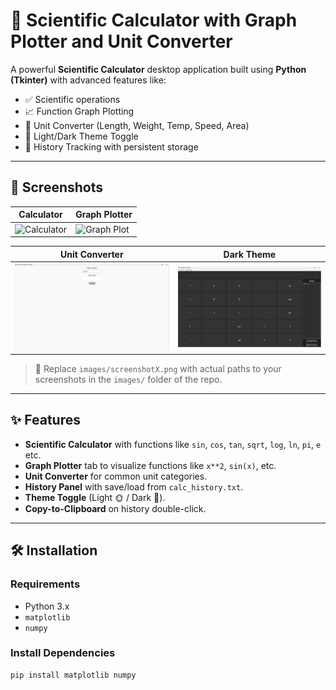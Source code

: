# 🧮 Scientific Calculator with Graph Plotter and Unit Converter

A powerful **Scientific Calculator** desktop application built using **Python (Tkinter)** with advanced features like:

- ✅ Scientific operations
- 📈 Function Graph Plotting
- 🔁 Unit Converter (Length, Weight, Temp, Speed, Area)
- 🌙 Light/Dark Theme Toggle
- 📜 History Tracking with persistent storage

---

## 📸 Screenshots

| Calculator | Graph Plotter |
|------------|---------------|
| ![Calculator](images/screenshot1.pn) | ![Graph Plot](images/screenshot2.png) |

| Unit Converter | Dark Theme |
|----------------|------------|
| ![Converter](https://github.com/srinadh75/Calculator--Unit-Converter/blob/5b60968c5542156ea46df75788ffadf239aaf9f6/Screenshot%202025-08-05%20101324.png) | ![Dark Theme](https://github.com/srinadh75/Calculator--Unit-Converter/blob/5b60968c5542156ea46df75788ffadf239aaf9f6/Screenshot%202025-08-05%20101112.png) |

> 📁 Replace `images/screenshotX.png` with actual paths to your screenshots in the `images/` folder of the repo.

---

## ✨ Features

- **Scientific Calculator** with functions like `sin`, `cos`, `tan`, `sqrt`, `log`, `ln`, `pi`, `e` etc.
- **Graph Plotter** tab to visualize functions like `x**2`, `sin(x)`, etc.
- **Unit Converter** for common unit categories.
- **History Panel** with save/load from `calc_history.txt`.
- **Theme Toggle** (Light 🌞 / Dark 🌙).
- **Copy-to-Clipboard** on history double-click.

---

## 🛠️ Installation

### Requirements

- Python 3.x
- `matplotlib`
- `numpy`

### Install Dependencies

```bash
pip install matplotlib numpy

